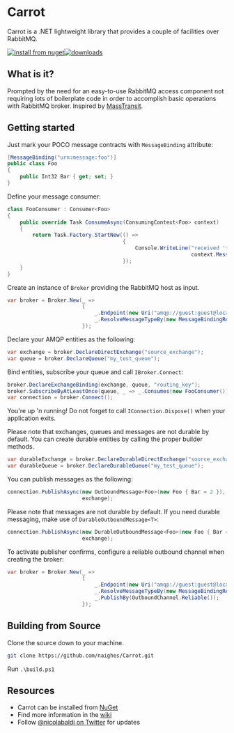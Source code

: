 # Carrot

Carrot is a .NET lightweight library that provides a couple of facilities over RabbitMQ.

[![install from nuget](https://img.shields.io/nuget/v/Carrot.svg?style=flat-square)](https://www.nuget.org/packages/Carrot)[![downloads](http://img.shields.io/nuget/dt/Carrot.svg?style=flat-square)](https://www.nuget.org/packages/Carrot)

## What is it? ##

Prompted by the need for an easy-to-use RabbitMQ access component not requiring lots of boilerplate code in order to accomplish basic operations with RabbitMQ broker.
Inspired by [MassTransit](https://github.com/MassTransit/MassTransit "MassTransit").

## Getting started ##

Just mark your POCO message contracts with `MessageBinding` attribute:

```csharp
[MessageBinding("urn:message:foo")]
public class Foo
{
    public Int32 Bar { get; set; }
}
```

Define your message consumer:

```csharp
class FooConsumer : Consumer<Foo>
{
    public override Task ConsumeAsync(ConsumingContext<Foo> context)
    {
        return Task.Factory.StartNew(() =>
                                     {
                                         Console.WriteLine("received '{0}'",
                                                           context.Message.Headers.MessageId);
                                     });
    }
}
```

Create an instance of `Broker` providing the RabbitMQ host as input.

```csharp
var broker = Broker.New(_ =>
                        {
                            _.Endpoint(new Uri("amqp://guest:guest@localhost:5672/", UriKind.Absolute));
                            _.ResolveMessageTypeBy(new MessageBindingResolver(typeof(Foo).GetTypeInfo().Assembly));
                        });
```

Declare your AMQP entities as the following:

```csharp
var exchange = broker.DeclareDirectExchange("source_exchange");
var queue = broker.DeclareQueue("my_test_queue");
```

Bind entities, subscribe your queue and call `IBroker.Connect`:

```csharp
broker.DeclareExchangeBinding(exchange, queue, "routing_key");
broker.SubscribeByAtLeastOnce(queue, _ => _.Consumes(new FooConsumer()));
var connection = broker.Connect();
```

You're up 'n running!
Do not forget to call `IConnection.Dispose()` when your application exits.

Please note that exchanges, queues and messages are not durable by default.
You can create durable entities by calling the proper builder methods.

```csharp
var durableExchange = broker.DeclareDurableDirectExchange("source_exchange");
var durableQueue = broker.DeclareDurableQueue("my_test_queue");
```

You can publish messages as the following:

```csharp
connection.PublishAsync(new OutboundMessage<Foo>(new Foo { Bar = 2 }),
                        exchange);
```

Please note that messages are not durable by default.
If you need durable messaging, make use of `DurableOutboundMessage<T>`:

```csharp
connection.PublishAsync(new DurableOutboundMessage<Foo>(new Foo { Bar = 2 }),
                        exchange);
```

To activate publisher confirms, configure a reliable outbound channel when creating the broker:

```csharp
var broker = Broker.New(_ =>
                        {
                            _.Endpoint(new Uri("amqp://guest:guest@localhost:5672/", UriKind.Absolute));
                            _.ResolveMessageTypeBy(new MessageBindingResolver(typeof(Foo).GetTypeInfo().Assembly));
                            _.PublishBy(OutboundChannel.Reliable());
                        });
```

## Building from Source ##

Clone the source down to your machine.

```sh
git clone https://github.com/naighes/Carrot.git
```

Run `.\build.ps1`

## Resources ##

- Carrot can be installed from [NuGet](https://www.nuget.org/packages/Carrot "Carrot")
- Find more information in the [wiki](https://github.com/naighes/Carrot/wiki "Carrot wiki")
- Follow [@nicolabaldi on Twitter](https://twitter.com/nicolabaldi "@nicolabaldi") for updates
